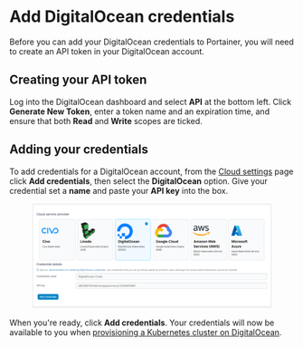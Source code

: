 # Add DigitalOcean credentials

Before you can add your DigitalOcean credentials to Portainer, you will need to create an API token in your DigitalOcean account.

## Creating your API token

Log into the DigitalOcean dashboard and select **API** at the bottom left. Click **Generate New Token**, enter a token name and an expiration time, and ensure that both **Read** and **Write** scopes are ticked.

## Adding your credentials

To add credentials for a DigitalOcean account, from the [Cloud settings](./) page click **Add credentials**, then select the **DigitalOcean** option. Give your credential set a **name** and paste your **API key** into the box.

<figure><img src="../../../.gitbook/assets/2.15-settings-cloud-digitalocean-add.png" alt=""><figcaption></figcaption></figure>

When you're ready, click **Add credentials**. Your credentials will now be available to you when [provisioning a Kubernetes cluster on DigitalOcean](../../../start/agent/kaas/digitalocean.md).
